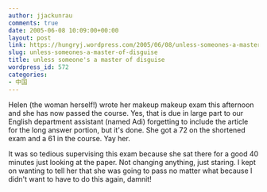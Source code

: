 ```yaml
---
author: jjackunrau
comments: true
date: 2005-06-08 10:09:00+00:00
layout: post
link: https://hungryj.wordpress.com/2005/06/08/unless-someones-a-master-of-disguise/
slug: unless-someones-a-master-of-disguise
title: unless someone's a master of disguise
wordpress_id: 572
categories:
- 中国
---
```


Helen (the woman herself!) wrote her makeup makeup exam this afternoon and she has now passed the course.  Yes, that is due in large part to our English department assistant (named Adi) forgetting to include the article for the long answer portion, but it's done.  She got a 72 on the shortened exam and a 61 in the course.  Yay her.
  

  
It was so tedious supervising this exam because she sat there for a good 40 minutes just looking at the paper.  Not changing anything, just staring.  I kept on wanting to tell her that she was going to pass no matter what because I didn't want to have to do this again, damnit!
